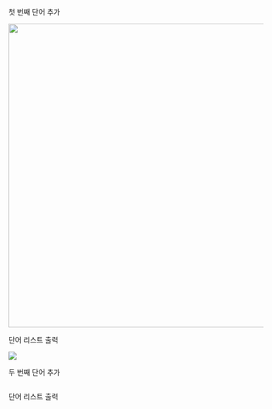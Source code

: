 <p> 첫 번째 단어 추가</p>
<img src=https://github.com/K-Minhyeok/Project_class/assets/74346735/9860dc45-c7b5-467a-9d60-4fcaf84bc6f1 width=600>

<p> 단어 리스트 출력</p>
<img src=https://github.com/K-Minhyeok/Project_class/assets/74346735/9b1dd825-1847-478e-8da3-2d38a9cdae11>


<p> 두 번째 단어 추가</p>
<img src=>

<p> 단어 리스트 출력</p>
<img src=>
